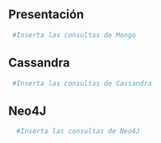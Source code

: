 ## Presentación
 ```bash
  #Inserta las consultas de Mongo
  ```
## Cassandra
 ```bash
  #Inserta las consultas de Cassandra
  ```
## Neo4J

```bash
  #Inserta las consultas de Neo4J
```
